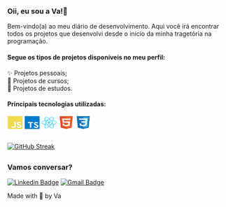 ### Oii, eu sou a Va!👋


Bem-vindo(a) ao meu diário de desenvolvimento. Aqui você irá encontrar todos os projetos que desenvolvi desde o início da minha tragetória na programação. 

<div display="block" class="container"> 
  
#### Segue os tipos de projetos disponíveis no meu perfil: 
✨ Projetos pessoais; 
    <br>
📍 Projetos de cursos; 
    <br>
📝 Projetos de estudos. 
    <br>
    
</div>

#### Principais tecnologias utilizadas: 
<div style="display: inline_block">
  <img align="center" alt="Va-Js" height="30" width=35" src="https://raw.githubusercontent.com/devicons/devicon/master/icons/javascript/javascript-plain.svg">
  <img align="center" alt="Va-Ts" height="30" width="35" src="https://raw.githubusercontent.com/devicons/devicon/master/icons/typescript/typescript-plain.svg">
  <img align="center" alt="Va-React" height="30" width="35" src="https://raw.githubusercontent.com/devicons/devicon/master/icons/react/react-original.svg">
  <img align="center" alt="Va-HTML" height="30" width="35" src="https://raw.githubusercontent.com/devicons/devicon/master/icons/html5/html5-original.svg">
  <img align="center" alt="Va-CSS" height="30" width="35" src="https://raw.githubusercontent.com/devicons/devicon/master/icons/css3/css3-original.svg">
</div>

<br>

  [![GitHub Streak](https://streak-stats.demolab.com/?user=vanessaugioni&theme=modern-lilac2)](https://git.io/streak-stats)
  
  ##

### Vamos conversar?
 
[![Linkedin Badge](https://img.shields.io/badge/-Vanessa%20Ugioni-6B2AAD?style=flat-square&logo=Linkedin&logoColor=white&link=https://www.linkedin.com/in/vanessaugioni-146b92188/)](https://www.linkedin.com/in/vanessaugioni/) 
[![Gmail Badge](https://img.shields.io/badge/vanessaugionicontato@gmail.com-6B2AAD?style=flat-square&logo=Gmail&logoColor=white&link=mailto:iuricold99@gmail.com)](mailto:vanessaugionicontato@gmail.com)

Made with 💜 by Va

